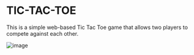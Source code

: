 # TIC-TAC-TOE
This is a simple web-based Tic Tac Toe game that allows two players to compete against each other.


![image](https://github.com/user-attachments/assets/d2753704-d5d2-4473-9542-5a6c00077bb3)
